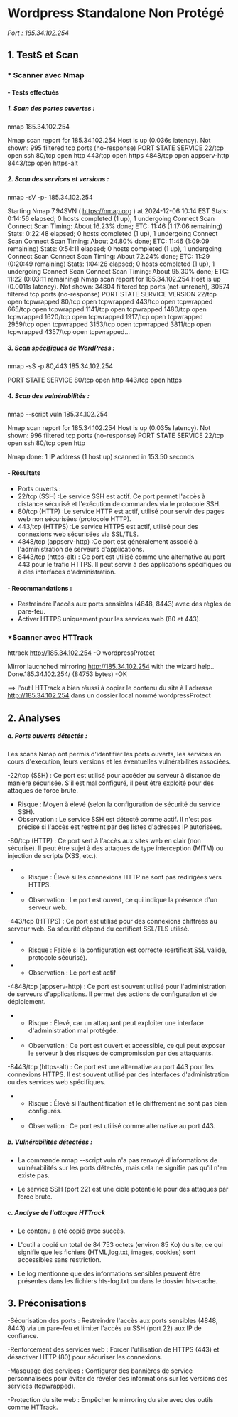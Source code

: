 # Wordpress Standalone Non Protégé
*Port :[ 185.34.102.254](https://)*

## 1. TestS et Scan

###  * Scanner avec Nmap
#### - Tests effectués
##### 1. Scan des portes ouvertes :
nmap 185.34.102.254

Nmap scan report for 185.34.102.254
Host is up (0.036s latency).
Not shown: 995 filtered tcp ports (no-response)
PORT     STATE SERVICE
22/tcp   open  ssh
80/tcp   open  http
443/tcp  open  https
4848/tcp open  appserv-http
8443/tcp open  https-alt


##### 2. Scan des services et versions :
nmap -sV -p- 185.34.102.254

Starting Nmap 7.94SVN ( https://nmap.org ) at 2024-12-06 10:14 EST
Stats: 0:14:56 elapsed; 0 hosts completed (1 up), 1 undergoing Connect Scan
Connect Scan Timing: About 16.23% done; ETC: 11:46 (1:17:06 remaining)
Stats: 0:22:48 elapsed; 0 hosts completed (1 up), 1 undergoing Connect Scan
Connect Scan Timing: About 24.80% done; ETC: 11:46 (1:09:09 remaining)
Stats: 0:54:11 elapsed; 0 hosts completed (1 up), 1 undergoing Connect Scan
Connect Scan Timing: About 72.24% done; ETC: 11:29 (0:20:49 remaining)
Stats: 1:04:26 elapsed; 0 hosts completed (1 up), 1 undergoing Connect Scan
Connect Scan Timing: About 95.30% done; ETC: 11:22 (0:03:11 remaining)
Nmap scan report for 185.34.102.254
Host is up (0.0011s latency).
Not shown: 34804 filtered tcp ports (net-unreach), 30574 filtered tcp ports (no-response)
PORT      STATE SERVICE    VERSION
22/tcp    open  tcpwrapped
80/tcp    open  tcpwrapped
443/tcp   open  tcpwrapped
665/tcp   open  tcpwrapped
1141/tcp  open  tcpwrapped
1480/tcp  open  tcpwrapped
1620/tcp  open  tcpwrapped
1917/tcp  open  tcpwrapped
2959/tcp  open  tcpwrapped
3153/tcp  open  tcpwrapped
3811/tcp  open  tcpwrapped
4357/tcp  open  tcpwrapped...

##### 3. Scan spécifiques de WordPress :
nmap -sS -p 80,443 185.34.102.254

PORT     STATE SERVICE
80/tcp   open  http
443/tcp  open  https



##### 4. Scan des vulnérabilités :
nmap --script vuln 185.34.102.254

Nmap scan report for 185.34.102.254
Host is up (0.035s latency).
Not shown: 996 filtered tcp ports (no-response)
PORT     STATE SERVICE
22/tcp   open  ssh
80/tcp   open  http

Nmap done: 1 IP address (1 host up) scanned in 153.50 seconds


#### - Résultats
- Ports ouverts :
 - 22/tcp (SSH) :Le service SSH est actif. Ce port permet l'accès à distance sécurisé et l'exécution de commandes via le protocole SSH.
 - 80/tcp (HTTP) :Le service HTTP est actif, utilisé pour servir des pages web non sécurisées (protocole HTTP).
 - 443/tcp (HTTPS) :Le service HTTPS est actif, utilisé pour des connexions web sécurisées via SSL/TLS.
 - 4848/tcp (appserv-http) :Ce port est généralement associé à l'administration de serveurs d'applications.
 - 8443/tcp (https-alt) : Ce port est utilisé comme une alternative au port 443 pour le trafic HTTPS. Il peut servir à des applications spécifiques ou à des interfaces d'administration.

#### - Recommandations :
- Restreindre l'accès aux ports sensibles (4848, 8443) avec des règles de pare-feu.
- Activer HTTPS uniquement pour les services web (80 et 443).


### *Scanner avec HTTrack
httrack http://185.34.102.254 -O wordpressProtect

Mirror laucnched
mirroring http://185.34.102.254 with the wizard help..
Done.185.34.102.254/ (84753 bytes) -OK

==> l'outil HTTrack a bien réussi à copier le contenu du site à l'adresse http://185.34.102.254 dans un dossier local nommé wordpressProtect



## 2. Analyses
##### a. Ports ouverts détectés :
Les scans Nmap ont permis d'identifier les ports ouverts, les services en cours d'exécution, leurs versions et les éventuelles vulnérabilités associées.

-22/tcp (SSH) : Ce port est utilisé pour accéder au serveur à distance de manière sécurisée. S'il est mal configuré, il peut être exploité pour des attaques de force brute.
- Risque : Moyen à élevé (selon la configuration de sécurité du service SSH).
- Observation : Le service SSH est détecté comme actif. Il n'est pas précisé si l'accès est restreint par des listes d'adresses IP autorisées.

-80/tcp (HTTP) : Ce port sert à l'accès aux sites web en clair (non sécurisé). Il peut être sujet à des attaques de type interception (MITM) ou injection de scripts (XSS, etc.).
- - Risque : Élevé si les connexions HTTP ne sont pas redirigées vers HTTPS.
- - Observation : Le port est ouvert, ce qui indique la présence d'un serveur web.

-443/tcp (HTTPS) : Ce port est utilisé pour des connexions chiffrées au serveur web. Sa sécurité dépend du certificat SSL/TLS utilisé.
- - Risque : Faible si la configuration est correcte (certificat SSL valide, protocole sécurisé).
- - Observation : Le port est actif

-4848/tcp (appserv-http) : Ce port est souvent utilisé pour l'administration de serveurs d'applications. Il permet des actions de configuration et de déploiement.
- - Risque : Élevé, car un attaquant peut exploiter une interface d'administration mal protégée.
- - Observation : Ce port est ouvert et accessible, ce qui peut exposer le serveur à des risques de compromission par des attaquants.

-8443/tcp (https-alt) : Ce port est une alternative au port 443 pour les connexions HTTPS. Il est souvent utilisé par des interfaces d'administration ou des services web spécifiques.
- - Risque : Élevé si l'authentification et le chiffrement ne sont pas bien configurés.
- - Observation : Ce port est utilisé comme alternative au port 443. 

##### b. Vulnérabilités détectées :
- La commande nmap --script vuln n'a pas renvoyé d'informations de vulnérabilités sur les ports détectés, mais cela ne signifie pas qu'il n'en existe pas.

- Le service SSH (port 22) est une cible potentielle pour des attaques par force brute.

##### c. Analyse de l'attaque HTTrack

- Le contenu a été copié avec succès.
- L'outil a copié un total de 84 753 octets (environ 85 Ko) du site, ce qui signifie que les fichiers (HTML,log.txt, images, cookies) sont accessibles sans restriction.

- Le log mentionne que des informations sensibles peuvent être présentes dans les fichiers hts-log.txt ou dans le dossier hts-cache. 

## 3. Préconisations 
-Sécurisation des ports : Restreindre l'accès aux ports sensibles (4848, 8443) via un pare-feu et limiter l'accès au SSH (port 22) aux IP de confiance.

-Renforcement des services web : Forcer l'utilisation de HTTPS (443) et désactiver HTTP (80) pour sécuriser les connexions.

-Masquage des services : Configurer des bannières de service personnalisées pour éviter de révéler des informations sur les versions des services (tcpwrapped).

-Protection du site web : Empêcher le mirroring du site avec des outils comme HTTrack.

